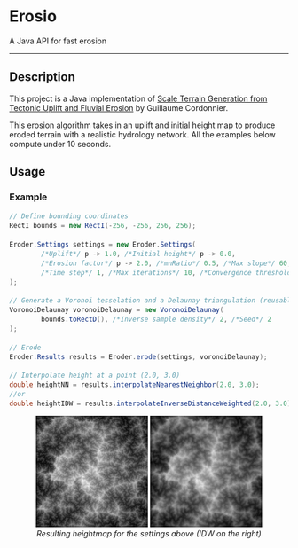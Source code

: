 # Erosio

A Java API for fast erosion

---

## Description

This project is a Java implementation of [Scale Terrain Generation from Tectonic Uplift and Fluvial Erosion](https://inria.hal.science/hal-01262376/document) by Guillaume Cordonnier.

This erosion algorithm takes in an uplift and initial height map to produce eroded terrain with a realistic hydrology network.
All the examples below compute under 10 seconds.

## Usage

### Example

```java
// Define bounding coordinates
RectI bounds = new RectI(-256, -256, 256, 256);

Eroder.Settings settings = new Eroder.Settings(
        /*Uplift*/ p -> 1.0, /*Initial height*/ p -> 0.0,
        /*Erosion factor*/ p -> 2.0, /*mnRatio*/ 0.5, /*Max slope*/ 60,
        /*Time step*/ 1, /*Max iterations*/ 10, /*Convergence threshold*/ 1E-2
);

// Generate a Voronoi tesselation and a Delaunay triangulation (reusable)
VoronoiDelaunay voronoiDelaunay = new VoronoiDelaunay(
        bounds.toRectD(), /*Inverse sample density*/ 2, /*Seed*/ 2
);

// Erode
Eroder.Results results = Eroder.erode(settings, voronoiDelaunay);

// Interpolate height at a point (2.0, 3.0)
double heightNN = results.interpolateNearestNeighbor(2.0, 3.0);
//or
double heightIDW = results.interpolateInverseDistanceWeighted(2.0, 3.0);
```

<p align="center">
    <img src="images/NN.png"  alt="NN interpolated heightmap" width="40%"/>
    <img src="images/IDW.png"  alt="IDW interpolated heightmap" width="40%"/>
    <br/>
    <em>Resulting heightmap for the settings above (IDW on the right)</em>
</p>

#
